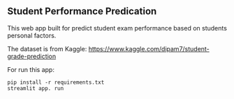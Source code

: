 ## Student Performance Predication 
This web app built for predict student exam performance based on students personal factors.

The dataset is from Kaggle: https://www.kaggle.com/dipam7/student-grade-prediction

For run this app:

    pip install -r requirements.txt
    streamlit app. run
